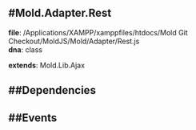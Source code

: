 
#Mold.Adapter.Rest
---------------------------------------

__file__: /Applications/XAMPP/xamppfiles/htdocs/Mold Git Checkout/MoldJS/Mold/Adapter/Rest.js  
__dna__: class  


	



__extends__: Mold.Lib.Ajax  




##Dependencies
--------------



##Events
--------------






 

 


 



		
